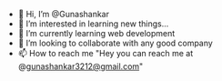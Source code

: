 - 👋 Hi, I’m @Gunashankar
- 👀 I’m interested in learning new things...
- 🌱 I’m currently learning web development
- 💞️ I’m looking to collaborate with any good company
- 📫 How to reach me "Hey you can reach me at @gunashankar3212@gmail.com"

<!---
Gunashankar322/Gunashankar322 is a ✨ special ✨ repository because its `README.md` (this file) appears on your GitHub profile.
You can click the Preview link to take a look at your changes.
--->
